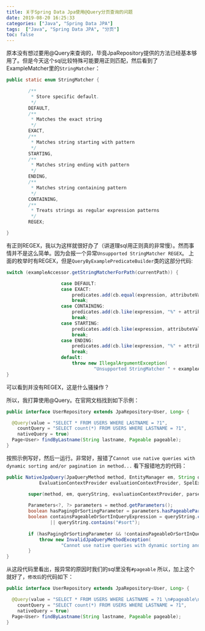 ```yaml
---
title: 关于Spring Data Jpa使用@Query分页查询的问题
date: 2019-08-20 16:25:33
categories: ["Java", "Spring Data JPA"]
tags:  ["Java", "Spring Data JPA", "分页"]
toc: false
---
```


原本没有想过要用@Query来查询的，毕竟JpaRepository提供的方法已经基本够用了。但是今天这个sql比较特殊可能要用正则匹配，然后看到了ExampleMatcher里的`StringMatcher`：

```java
public static enum StringMatcher {

        /**
         * Store specific default.
         */
        DEFAULT,
        /**
         * Matches the exact string
         */
        EXACT,
        /**
         * Matches string starting with pattern
         */
        STARTING,
        /**
         * Matches string ending with pattern
         */
        ENDING,
        /**
         * Matches string containing pattern
         */
        CONTAINING,
        /**
         * Treats strings as regular expression patterns
         */
        REGEX;

}
```

有正则REGEX，我以为这样就很好办了（讲道理sql用正则真的非常慢）。然而事情并不是这么简单。因为会报一个异常`Unsupported StringMatcher REGEX`。
上面的枚举时有REGEX，但是`QueryByExamplePredicateBuilder`类的这部分代码:

```java
switch (exampleAccessor.getStringMatcherForPath(currentPath)) {

                    case DEFAULT:
                    case EXACT:
                        predicates.add(cb.equal(expression, attributeValue));
                        break;
                    case CONTAINING:
                        predicates.add(cb.like(expression, "%" + attributeValue + "%"));
                        break;
                    case STARTING:
                        predicates.add(cb.like(expression, attributeValue + "%"));
                        break;
                    case ENDING:
                        predicates.add(cb.like(expression, "%" + attributeValue));
                        break;
                    default:
                        throw new IllegalArgumentException(
                                "Unsupported StringMatcher " + exampleAccessor.getStringMatcherForPath(currentPath));
}
```

可以看到并没有REGEX，这是什么骚操作？



所以，我打算使用@Query。在官网文档找到如下示例：

```java
public interface UserRepository extends JpaRepository<User, Long> {

  @Query(value = "SELECT * FROM USERS WHERE LASTNAME = ?1",
    countQuery = "SELECT count(*) FROM USERS WHERE LASTNAME = ?1",
    nativeQuery = true)
  Page<User> findByLastname(String lastname, Pageable pageable);
}
```

按照示例写好，然后一运行。非常好，报错了`Cannot use native queries with dynamic sorting and/or pagination in method...`
看下报错地方的代码：

```java
public NativeJpaQuery(JpaQueryMethod method, EntityManager em, String queryString,
            EvaluationContextProvider evaluationContextProvider, SpelExpressionParser parser) {

        super(method, em, queryString, evaluationContextProvider, parser);
    
        Parameters<?, ?> parameters = method.getParameters();
        boolean hasPagingOrSortingParameter = parameters.hasPageableParameter() || parameters.hasSortParameter();
        boolean containsPageableOrSortInQueryExpression = queryString.contains("#pageable")
                || queryString.contains("#sort");
    
        if (hasPagingOrSortingParameter && !containsPageableOrSortInQueryExpression) {
            throw new InvalidJpaQueryMethodException(
                    "Cannot use native queries with dynamic sorting and/or pagination in method " + method);
        }
}
```

从这段代码里看出，报异常的原因时我们的sql里没有`#pageable`
所以，加上这个就好了，`修改后`的代码如下：

```java
public interface UserRepository extends JpaRepository<User, Long> {

  @Query(value = "SELECT * FROM USERS WHERE LASTNAME = ?1 \n#pageable\n",
    countQuery = "SELECT count(*) FROM USERS WHERE LASTNAME = ?1",
    nativeQuery = true)
  Page<User> findByLastname(String lastname, Pageable pageable);
}
```

